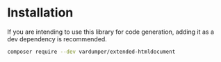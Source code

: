 # Installation

If you are intending to use this library for code generation, adding it as a dev dependency is recommended.

```bash
composer require --dev vardumper/extended-htmldocument
```
